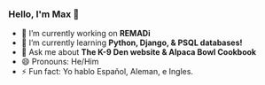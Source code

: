 ### Hello, I'm Max 👋

- 🔭 I’m currently working on **REMADi**
- 🌱 I’m currently learning **Python, Django, & PSQL databases!**
- 💬 Ask me about **The K-9 Den website & Alpaca Bowl Cookbook**
- 😄 Pronouns: He/Him
- ⚡ Fun fact: Yo hablo Español, Aleman, e Ingles.
